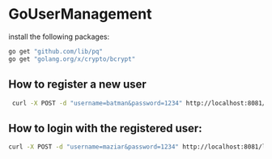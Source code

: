 # GoUserManagement

install the following packages:

```bash
go get "github.com/lib/pq"
go get "golang.org/x/crypto/bcrypt"
```

## How to register a new user
```bash
 curl -X POST -d "username=batman&password=1234" http://localhost:8081/register
 ```
 ## How to login with the  registered user:
```bash
curl -X POST -d "username=maziar&password=1234" http://localhost:8081/login
```